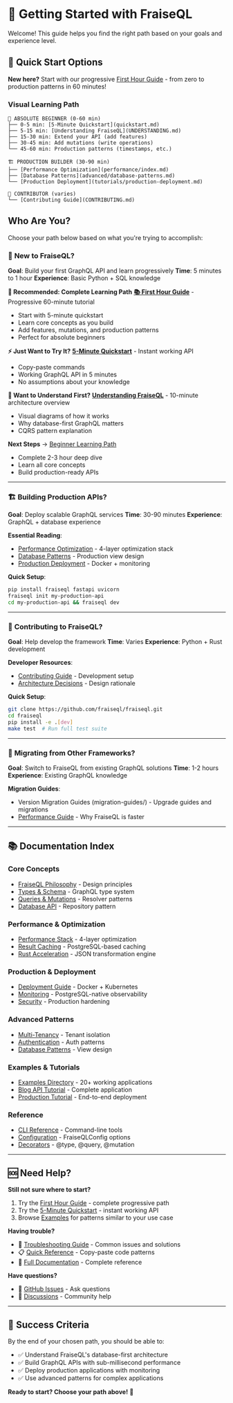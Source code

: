 # 🚀 Getting Started with FraiseQL

Welcome! This guide helps you find the right path based on your goals and experience level.

## 🏁 Quick Start Options

**New here?** Start with our progressive [First Hour Guide](FIRST_HOUR.md) - from zero to production patterns in 60 minutes!

### Visual Learning Path
```
👶 ABSOLUTE BEGINNER (0-60 min)
├── 0-5 min: [5-Minute Quickstart](quickstart.md)
├── 5-15 min: [Understanding FraiseQL](UNDERSTANDING.md)
├── 15-30 min: Extend your API (add features)
├── 30-45 min: Add mutations (write operations)
└── 45-60 min: Production patterns (timestamps, etc.)

🏗️ PRODUCTION BUILDER (30-90 min)
├── [Performance Optimization](performance/index.md)
├── [Database Patterns](advanced/database-patterns.md)
└── [Production Deployment](tutorials/production-deployment.md)

🤝 CONTRIBUTOR (varies)
└── [Contributing Guide](CONTRIBUTING.md)
```

## Who Are You?

Choose your path below based on what you're trying to accomplish:

### 👶 **New to FraiseQL?**
**Goal**: Build your first GraphQL API and learn progressively
**Time**: 5 minutes to 1 hour
**Experience**: Basic Python + SQL knowledge

**🎯 Recommended: Complete Learning Path**
**[📚 First Hour Guide](FIRST_HOUR.md)** - Progressive 60-minute tutorial
- Start with 5-minute quickstart
- Learn core concepts as you build
- Add features, mutations, and production patterns
- Perfect for absolute beginners

**⚡ Just Want to Try It?**
**[5-Minute Quickstart](quickstart.md)** - Instant working API
- Copy-paste commands
- Working GraphQL API in 5 minutes
- No assumptions about your knowledge

**📖 Want to Understand First?**
**[Understanding FraiseQL](UNDERSTANDING.md)** - 10-minute architecture overview
- Visual diagrams of how it works
- Why database-first GraphQL matters
- CQRS pattern explanation

**Next Steps** → [Beginner Learning Path](tutorials/beginner-path.md)
- Complete 2-3 hour deep dive
- Learn all core concepts
- Build production-ready APIs

---

### 🏗️ **Building Production APIs?**
**Goal**: Deploy scalable GraphQL services
**Time**: 30-90 minutes
**Experience**: GraphQL + database experience

**Essential Reading**:
- [Performance Optimization](performance/index.md) - 4-layer optimization stack
- [Database Patterns](advanced/database-patterns.md) - Production view design
- [Production Deployment](tutorials/production-deployment.md) - Docker + monitoring

**Quick Setup**:
```bash
pip install fraiseql fastapi uvicorn
fraiseql init my-production-api
cd my-production-api && fraiseql dev
```

---

### 🤝 **Contributing to FraiseQL?**
**Goal**: Help develop the framework
**Time**: Varies
**Experience**: Python + Rust development

**Developer Resources**:
- [Contributing Guide](CONTRIBUTING.md) - Development setup
- [Architecture Decisions](architecture/decisions/README.md) - Design rationale

**Quick Setup**:
```bash
git clone https://github.com/fraiseql/fraiseql.git
cd fraiseql
pip install -e .[dev]
make test  # Run full test suite
```

---

### 🔄 **Migrating from Other Frameworks?**
**Goal**: Switch to FraiseQL from existing GraphQL solutions
**Time**: 1-2 hours
**Experience**: Existing GraphQL knowledge

**Migration Guides**:
- Version Migration Guides (migration-guides/) - Upgrade guides and migrations
- [Performance Guide](performance/PERFORMANCE_GUIDE.md) - Why FraiseQL is faster

---

## 📚 Documentation Index

### Core Concepts
- [FraiseQL Philosophy](core/fraiseql-philosophy.md) - Design principles
- [Types & Schema](core/types-and-schema.md) - GraphQL type system
- [Queries & Mutations](core/queries-and-mutations.md) - Resolver patterns
- [Database API](core/database-api.md) - Repository pattern

### Performance & Optimization
- [Performance Stack](performance/index.md) - 4-layer optimization
- [Result Caching](performance/caching.md) - PostgreSQL-based caching
- [Rust Acceleration](../fraiseql_rs/README.md) - JSON transformation engine

### Production & Deployment
- [Deployment Guide](production/deployment.md) - Docker + Kubernetes
- [Monitoring](production/monitoring.md) - PostgreSQL-native observability
- [Security](production/security.md) - Production hardening

### Advanced Patterns
- [Multi-Tenancy](advanced/multi-tenancy.md) - Tenant isolation
- [Authentication](advanced/authentication.md) - Auth patterns
- [Database Patterns](advanced/database-patterns.md) - View design

### Examples & Tutorials
- [Examples Directory](../examples/) - 20+ working applications
- [Blog API Tutorial](tutorials/blog-api.md) - Complete application
- [Production Tutorial](tutorials/production-deployment.md) - End-to-end deployment

### Reference
- [CLI Reference](reference/cli.md) - Command-line tools
- [Configuration](reference/config.md) - FraiseQLConfig options
- [Decorators](reference/decorators.md) - @type, @query, @mutation

---

## 🆘 Need Help?

**Still not sure where to start?**
1. Try the [First Hour Guide](FIRST_HOUR.md) - complete progressive path
2. Try the [5-Minute Quickstart](quickstart.md) - instant working API
3. Browse [Examples](../examples/) for patterns similar to your use case

**Having trouble?**
- 🔧 [Troubleshooting Guide](TROUBLESHOOTING.md) - Common issues and solutions
- 📋 [Quick Reference](reference/quick-reference.md) - Copy-paste code patterns
- 📖 [Full Documentation](README.md) - Complete reference

**Have questions?**
- 💬 [GitHub Issues](https://github.com/fraiseql/fraiseql/issues) - Ask questions
- 📧 [Discussions](https://github.com/fraiseql/fraiseql/discussions) - Community help

---

## 🎯 Success Criteria

By the end of your chosen path, you should be able to:
- ✅ Understand FraiseQL's database-first architecture
- ✅ Build GraphQL APIs with sub-millisecond performance
- ✅ Deploy production applications with monitoring
- ✅ Use advanced patterns for complex applications

**Ready to start? Choose your path above!** 🚀

